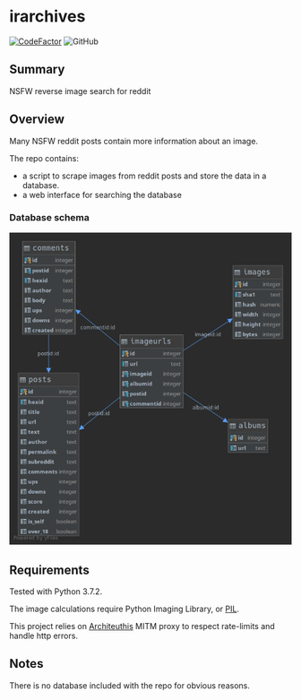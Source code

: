 irarchives
==========

[![CodeFactor](https://www.codefactor.io/repository/github/simon987/irarchives/badge/master)](https://www.codefactor.io/repository/github/simon987/irarchives/overview/master)
![GitHub](https://img.shields.io/github/license/simon987/irarchives.svg)

Summary
-------
NSFW reverse image search for reddit

Overview
--------
Many NSFW reddit posts contain more information about an image. 

The repo contains:
* a script to scrape images from reddit posts and store the data in a database.
* a web interface for searching the database

### Database schema
![schema](schema.png)

Requirements
------------
Tested with Python 3.7.2.

The image calculations require Python Imaging Library, or [PIL](http://www.pythonware.com/products/pil/).

This project relies on [Architeuthis](https://github.com/simon987/Architeuthis) MITM proxy to respect rate-limits
and handle http errors. 

Notes
-----
There is no database included with the repo for obvious reasons. 
